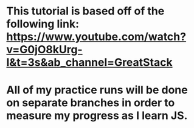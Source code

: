# This tutorial is based off of the following link: https://www.youtube.com/watch?v=G0jO8kUrg-I&t=3s&ab_channel=GreatStack
# All of my practice runs will be done on separate branches in order to measure my progress as I learn JS.